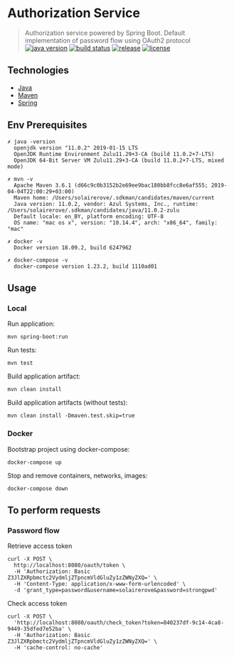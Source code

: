 
# Authorization Service

> Authorization service powered by Spring Boot. Default implementation of password flow using OAuth2 protocol
[![java version][java-image]][java-url]
[![build status][travis-image]][travis-url]
[![release][release-image]][release-url]
[![license][license-image]][license-url]

[java-image]: https://img.shields.io/badge/java-%3E%3D11-brightgreen.svg?style=flat-square
[java-url]: http://www.oracle.com/technetwork/java/javase/downloads/index.html
[release-image]: https://img.shields.io/github/release/meeteor-13/core-service.svg?style=flat-square
[release-url]: https://github.com/meeteor-13/core-service/releases
[travis-image]: https://img.shields.io/travis/meeteor-13/core-service/master.svg?style=flat-square
[travis-url]: https://travis-ci.org/meeteor-13/core-service
[license-image]: https://img.shields.io/github/license/mashape/apistatus.svg?style=flat-square
[license-url]: https://github.com/meeteor-13/core-service/blob/master/LICENSE

## Technologies

* [Java](https://openjdk.java.net/)
* [Maven](https://maven.apache.org/)
* [Spring](https://spring.io/)

## Env Prerequisites

```
✗ java -version
  openjdk version "11.0.2" 2019-01-15 LTS
  OpenJDK Runtime Environment Zulu11.29+3-CA (build 11.0.2+7-LTS)
  OpenJDK 64-Bit Server VM Zulu11.29+3-CA (build 11.0.2+7-LTS, mixed mode)

✗ mvn -v
  Apache Maven 3.6.1 (d66c9c0b3152b2e69ee9bac180bb8fcc8e6af555; 2019-04-04T22:00:29+03:00)
  Maven home: /Users/solairerove/.sdkman/candidates/maven/current
  Java version: 11.0.2, vendor: Azul Systems, Inc., runtime: /Users/solairerove/.sdkman/candidates/java/11.0.2-zulu
  Default locale: en_BY, platform encoding: UTF-8
  OS name: "mac os x", version: "10.14.4", arch: "x86_64", family: "mac"

✗ docker -v
  Docker version 18.09.2, build 6247962

✗ docker-compose -v
  docker-compose version 1.23.2, build 1110ad01
```

## Usage

### Local

Run application:
```
mvn spring-boot:run
```

Run tests:
```
mvn test
```

Build application artifact:
```
mvn clean install
```

Build application artifacts (without tests):
```
mvn clean install -Dmaven.test.skip=true
```

### Docker

Bootstrap project using docker-compose:
```
docker-compose up
```

Stop and remove containers, networks, images:
```
docker-compose down
```

## To perform requests

### Password flow

Retrieve access token
```
curl -X POST \
  http://localhost:8080/oauth/token \
  -H 'Authorization: Basic Z3JlZXRpbmctc2VydmljZTpncmVldGluZy1zZWNyZXQ=' \
  -H 'Content-Type: application/x-www-form-urlencoded' \
  -d 'grant_type=password&username=solairerove&password=strongpwd'
```

Check access token
```
curl -X POST \
  'http://localhost:8080/oauth/check_token?token=840237df-9c14-4ca8-9449-35dfed7e52ba' \
  -H 'Authorization: Basic Z3JlZXRpbmctc2VydmljZTpncmVldGluZy1zZWNyZXQ=' \
  -H 'cache-control: no-cache'
```
